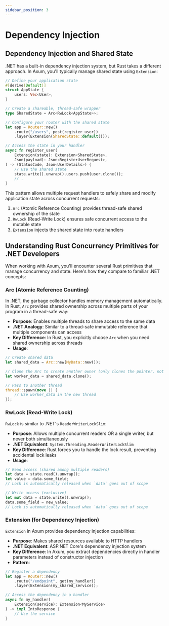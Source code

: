 ```yaml
---
sidebar_position: 3
---
```


# Dependency Injection

## Dependency Injection and Shared State

.NET has a built-in dependency injection system, but Rust takes a different approach. In Axum, you'll typically manage shared state using `Extension`:

```rust showLineNumbers
// Define your application state
#[derive(Default)]
struct AppState {
    users: Vec<User>,
}

// Create a shareable, thread-safe wrapper
type SharedState = Arc<RwLock<AppState>>;

// Configure your router with the shared state
let app = Router::new()
    .route("/users", post(register_user))
    .layer(Extension(SharedState::default()));

// Access the state in your handler
async fn register_user(
    Extension(state): Extension<SharedState>,
    Json(payload): Json<RegisterUserRequest>,
) -> (StatusCode, Json<UserDetails>) {
    // Use the shared state
    state.write().unwrap().users.push(user.clone());
    // .
}
```

This pattern allows multiple request handlers to safely share and modify application state across concurrent requests:

1. `Arc` (Atomic Reference Counting) provides thread-safe shared ownership of the state
2. `RwLock` (Read-Write Lock) ensures safe concurrent access to the mutable state
3. `Extension` injects the shared state into route handlers

## Understanding Rust Concurrency Primitives for .NET Developers

When working with Axum, you'll encounter several Rust primitives that manage concurrency and state. Here's how they compare to familiar .NET concepts:

### Arc (Atomic Reference Counting)

In .NET, the garbage collector handles memory management automatically. In Rust, `Arc` provides shared ownership across multiple parts of your program in a thread-safe way:

- **Purpose**: Enables multiple threads to share access to the same data
- **.NET Analogy**: Similar to a thread-safe immutable reference that multiple components can access
- **Key Difference**: In Rust, you explicitly choose `Arc` when you need shared ownership across threads
- **Usage**:

```rust showLineNumbers
// Create shared data
let shared_data = Arc::new(MyData::new());

// Clone the Arc to create another owner (only clones the pointer, not the data)
let worker_data = shared_data.clone();

// Pass to another thread
thread::spawn(move || {
    // Use worker_data in the new thread
});
```

### RwLock (Read-Write Lock)

`RwLock` is similar to .NET's `ReaderWriterLockSlim`:

- **Purpose**: Allows multiple concurrent readers OR a single writer, but never both simultaneously
- **.NET Equivalent**: `System.Threading.ReaderWriterLockSlim`
- **Key Difference**: Rust forces you to handle the lock result, preventing accidental lock leaks
- **Usage**:

```rust showLineNumbers
// Read access (shared among multiple readers)
let data = state.read().unwrap();
let value = data.some_field;
// Lock is automatically released when `data` goes out of scope

// Write access (exclusive)
let mut data = state.write().unwrap();
data.some_field = new_value;
// Lock is automatically released when `data` goes out of scope
```

### Extension (for Dependency Injection)

`Extension` in Axum provides dependency injection capabilities:

- **Purpose**: Makes shared resources available to HTTP handlers
- **.NET Equivalent**: ASP.NET Core's dependency injection system
- **Key Difference**: In Axum, you extract dependencies directly in handler parameters instead of constructor injection
- **Pattern**:

```rust showLineNumbers
// Register a dependency
let app = Router::new()
    .route("/endpoint", get(my_handler))
    .layer(Extension(my_shared_service));

// Access the dependency in a handler
async fn my_handler(
    Extension(service): Extension<MyService>
) -> impl IntoResponse {
    // Use the service
}
```
